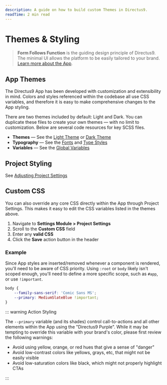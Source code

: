 ```yaml
---
description: A guide on how to build custom Themes in Directus9.
readTime: 2 min read
---
```


# Themes & Styling

> **Form Follows Function** is the guiding design principle of Directus9. The minimal UI allows the platform to be easily
> tailored to your brand. [Learn more about the App](/app/overview).

## App Themes

The Directus9 App has been developed with customization and extensibility in mind. Colors and styles referenced within
the codebase all use CSS variables, and therefore it is easy to make comprehensive changes to the App styling.

There are two themes included by default: Light and Dark. You can duplicate these files to create your own themes — with
no limit to customization. Below are several code resources for key SCSS files.

- **Themes** — See the [Light Theme](https://github.com/directus9/directus9/blob/main/app/src/styles/themes/_light.scss)
  or [Dark Theme](https://github.com/directus9/directus9/blob/main/app/src/styles/themes/_dark.scss)
- **Typography** — See the [Fonts](https://github.com/directus9/directus9/blob/main/app/src/styles/_type-styles.scss) and
  [Type Styles](https://github.com/directus9/directus9/blob/main/app/src/styles/mixins/type-styles.scss)
- **Variables** — See the
  [Global Variables](https://github.com/directus9/directus9/blob/main/app/src/styles/_variables.scss)

## Project Styling

See [Adjusting Project Settings](/configuration/project-settings)

## Custom CSS

You can also override any core CSS directly within the App through Project Settings. This makes it easy to edit the CSS
variables listed in the themes above.

1. Navigate to **Settings Module > Project Settings**
2. Scroll to the **Custom CSS** field
3. Enter any **valid CSS**
4. Click the **Save** action button in the header

### Example

Since App styles are inserted/removed whenever a component is rendered, you'll need to be aware of CSS priority. Using
`:root` or `body` likely isn't scoped enough, you'll need to define a more specific scope, such as `#app`, or use
`!important`.

```css
body {
	--family-sans-serif: 'Comic Sans MS';
	--primary: MediumSlateBlue !important;
}
```

::: warning Action Styling

The `--primary` variable (and its shades) control call-to-actions and all other elements within the App using the
"Directus9 Purple". While it may be tempting to override this variable with your brand's color, please first review the
following warnings:

- Avoid using yellow, orange, or red hues that give a sense of "danger"
- Avoid low-contrast colors like yellows, grays, etc, that might not be easily visible
- Avoid low-saturation colors like black, which might not properly highlight CTAs

:::
